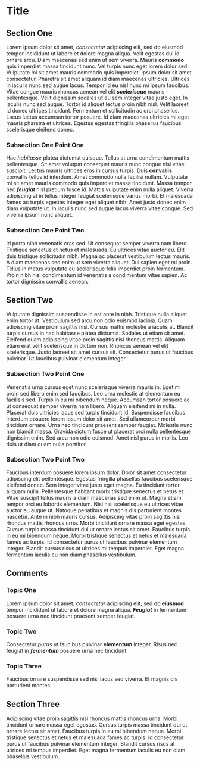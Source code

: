 # Title

## Section One

Lorem ipsum dolor sit amet, *consectetur* adipiscing elit, sed do eiusmod tempor incididunt ut labore et dolore magna aliqua. Velit egestas dui id ornare arcu. Diam maecenas sed enim ut sem viverra. Mauris **commodo** quis imperdiet massa tincidunt nunc. Vel turpis nunc eget lorem dolor sed. Vulputate mi sit amet mauris commodo quis imperdiet. Ipsum dolor sit amet consectetur. Pharetra sit amet aliquam id diam maecenas ultricies. Ultrices in iaculis nunc sed augue lacus. Tempor id eu nisl nunc mi ipsum faucibus. Vitae congue mauris rhoncus aenean vel elit ***scelerisque*** mauris pellentesque. Velit dignissim sodales ut eu sem integer vitae justo eget. In iaculis nunc sed augue. Tortor id aliquet lectus proin nibh nisl. Velit laoreet id donec ultrices tincidunt. Fermentum et sollicitudin ac orci phasellus. Lacus luctus accumsan tortor posuere. Id diam maecenas ultricies mi eget mauris pharetra et ultrices. Egestas egestas fringilla phasellus faucibus scelerisque eleifend donec.

### Subsection One Point One

Hac _habitasse_ platea dictumst quisque. Tellus at urna condimentum mattis pellentesque. Sit amet volutpat consequat mauris nunc congue nisi vitae suscipit. Lectus mauris ultrices eros in cursus turpis. Duis __convallis__ convallis tellus id interdum. Amet commodo nulla facilisi nullam. Vulputate mi sit amet mauris commodo quis imperdiet massa tincidunt. Massa tempor nec ___feugiat___ nisl pretium fusce id. Mattis vulputate enim nulla aliquet. Viverra adipiscing at in tellus integer feugiat scelerisque varius morbi. Et malesuada fames ac turpis egestas integer eget aliquet nibh. Amet justo donec enim diam vulputate ut. In iaculis nunc sed augue lacus viverra vitae congue. Sed viverra ipsum nunc aliquet.

### Subsection One Point Two

Id porta nibh venenatis cras sed. Ut consequat semper viverra nam libero. Tristique senectus et netus et malesuada. Eu ultrices vitae auctor eu. Elit duis tristique sollicitudin nibh. Magna ac placerat vestibulum lectus mauris. A diam maecenas sed enim ut sem viverra aliquet. Dui sapien eget mi proin. Tellus in metus vulputate eu scelerisque felis imperdiet proin fermentum. Proin nibh nisl condimentum id venenatis a condimentum vitae sapien. Ac tortor dignissim convallis aenean.

## Section Two

Vulputate dignissim suspendisse in est ante in nibh. Tristique nulla aliquet enim tortor at. Vestibulum sed arcu non odio euismod lacinia. Quam adipiscing vitae proin sagittis nisl. Cursus mattis molestie a iaculis at. Blandit turpis cursus in hac habitasse platea dictumst. Sodales ut etiam sit amet. Eleifend quam adipiscing vitae proin sagittis nisl rhoncus mattis. Aliquam etiam erat velit scelerisque in dictum non. Rhoncus aenean vel elit scelerisque. Justo laoreet sit amet cursus sit. Consectetur purus ut faucibus pulvinar. Ut faucibus pulvinar elementum integer.

### Subsection Two Point One

Venenatis urna cursus eget nunc scelerisque viverra mauris in. Eget mi proin sed libero enim sed faucibus. Leo urna molestie at elementum eu facilisis sed. Turpis in eu mi bibendum neque. Accumsan tortor posuere ac ut consequat semper viverra nam libero. Aliquam eleifend mi in nulla. Placerat duis ultricies lacus sed turpis tincidunt id. Suspendisse faucibus interdum posuere lorem ipsum dolor sit amet. Sed ullamcorper morbi tincidunt ornare. Urna nec tincidunt praesent semper feugiat. Molestie nunc non blandit massa. Gravida dictum fusce ut placerat orci nulla pellentesque dignissim enim. Sed arcu non odio euismod. Amet nisl purus in mollis. Leo duis ut diam quam nulla porttitor.

### Subsection Two Point Two

Faucibus interdum posuere lorem ipsum dolor. Dolor sit amet consectetur adipiscing elit pellentesque. Egestas fringilla phasellus faucibus scelerisque eleifend donec. Sem integer vitae justo eget magna. Eu tincidunt tortor aliquam nulla. Pellentesque habitant morbi tristique senectus et netus et. Vitae suscipit tellus mauris a diam maecenas sed enim ut. Magna etiam tempor orci eu lobortis elementum. Nisl nisi scelerisque eu ultrices vitae auctor eu augue ut. Natoque penatibus et magnis dis parturient montes nascetur. Ante in nibh mauris cursus. Adipiscing vitae proin sagittis nisl rhoncus mattis rhoncus urna. Morbi tincidunt ornare massa eget egestas. Cursus turpis massa tincidunt dui ut ornare lectus sit amet. Faucibus turpis in eu mi bibendum neque. Morbi tristique senectus et netus et malesuada fames ac turpis. Id consectetur purus ut faucibus pulvinar elementum integer. Blandit cursus risus at ultrices mi tempus imperdiet. Eget magna fermentum iaculis eu non diam phasellus vestibulum.

## Comments

### Topic One

Lorem ipsum dolor sit amet, *consectetur* adipiscing elit, sed do **eiusmod** tempor incididunt ut labore et dolore magna aliqua. ***Feugiat*** in fermentum posuere urna nec tincidunt praesent semper feugiat. 

### Topic Two

Consectetur _purus_ ut faucibus pulvinar __elementum__ integer. Risus nec feugiat in ___fermentum___ posuere urna nec tincidunt. 

### Topic Three

Faucibus ornare suspendisse sed nisi lacus sed viverra. Et magnis dis parturient montes.

## Section Three

Adipiscing vitae proin sagittis nisl rhoncus mattis rhoncus urna. Morbi tincidunt ornare massa eget egestas. Cursus turpis massa tincidunt dui ut ornare lectus sit amet. Faucibus turpis in eu mi bibendum neque. Morbi tristique senectus et netus et malesuada fames ac turpis. Id consectetur purus ut faucibus pulvinar elementum integer. Blandit cursus risus at ultrices mi tempus imperdiet. Eget magna fermentum iaculis eu non diam phasellus vestibulum.
